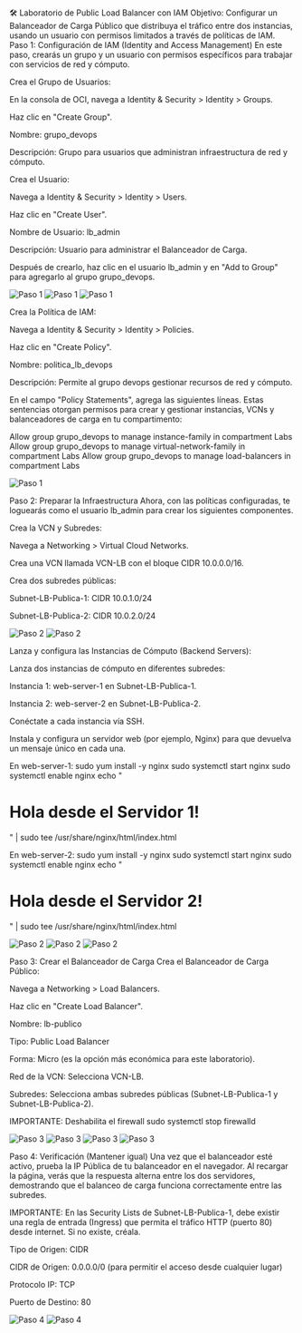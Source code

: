 🛠️ Laboratorio de Public Load Balancer con IAM
Objetivo: Configurar un Balanceador de Carga Público que distribuya el tráfico entre dos instancias, usando un usuario con permisos limitados a través de políticas de IAM.
Paso 1: Configuración de IAM (Identity and Access Management)
En este paso, crearás un grupo y un usuario con permisos específicos para trabajar con servicios de red y cómputo.

Crea el Grupo de Usuarios:

En la consola de OCI, navega a Identity & Security > Identity > Groups.

Haz clic en "Create Group".

Nombre: grupo_devops

Descripción: Grupo para usuarios que administran infraestructura de red y cómputo.

Crea el Usuario:

Navega a Identity & Security > Identity > Users.

Haz clic en "Create User".

Nombre de Usuario: lb_admin

Descripción: Usuario para administrar el Balanceador de Carga.

Después de crearlo, haz clic en el usuario lb_admin y en "Add to Group" para agregarlo al grupo grupo_devops.

   ![Paso 1](../screenshots/Public-Load-Balancer/01-Public-Load-Balancer.png)
   ![Paso 1](../screenshots/Public-Load-Balancer/01B-Public-Load-Balancer.png)
   ![Paso 1](../screenshots/Public-Load-Balancer/01C-Public-Load-Balancer.png)

Crea la Política de IAM:

Navega a Identity & Security > Identity > Policies.

Haz clic en "Create Policy".

Nombre: politica_lb_devops

Descripción: Permite al grupo devops gestionar recursos de red y cómputo.

En el campo "Policy Statements", agrega las siguientes líneas. Estas sentencias otorgan permisos para crear y gestionar instancias, VCNs y balanceadores de carga en tu compartimento:

Allow group grupo_devops to manage instance-family in compartment Labs
Allow group grupo_devops to manage virtual-network-family in compartment Labs
Allow group grupo_devops to manage load-balancers in compartment Labs  

   ![Paso 1](../screenshots/Public-Load-Balancer/01C-Public-Load-Balancer.png)
   
Paso 2: Preparar la Infraestructura
Ahora, con las políticas configuradas, te loguearás como el usuario lb_admin para crear los siguientes componentes.

Crea la VCN y Subredes:

Navega a Networking > Virtual Cloud Networks.

Crea una VCN llamada VCN-LB con el bloque CIDR 10.0.0.0/16.

Crea dos subredes públicas:

Subnet-LB-Publica-1: CIDR 10.0.1.0/24

Subnet-LB-Publica-2: CIDR 10.0.2.0/24   

   ![Paso 2](../screenshots/Public-Load-Balancer/02-Public-Load-Balancer.png)
   ![Paso 2](../screenshots/Public-Load-Balancer/02B-Public-Load-Balancer.png)

Lanza y configura las Instancias de Cómputo (Backend Servers):

Lanza dos instancias de cómputo en diferentes subredes:

Instancia 1: web-server-1 en Subnet-LB-Publica-1.

Instancia 2: web-server-2 en Subnet-LB-Publica-2.

Conéctate a cada instancia vía SSH.

Instala y configura un servidor web (por ejemplo, Nginx) para que devuelva un mensaje único en cada una.

En web-server-1:
sudo yum install -y nginx
sudo systemctl start nginx
sudo systemctl enable nginx
echo "<h1>Hola desde el Servidor 1\!</h1>" | sudo tee /usr/share/nginx/html/index.html

En web-server-2:
sudo yum install -y nginx
sudo systemctl start nginx
sudo systemctl enable nginx
echo "<h1>Hola desde el Servidor 2\!</h1>" | sudo tee /usr/share/nginx/html/index.html

   ![Paso 2](../screenshots/Public-Load-Balancer/02C-Public-Load-Balancer.png)
   ![Paso 2](../screenshots/Public-Load-Balancer/02D-Public-Load-Balancer.png)
   ![Paso 2](../screenshots/Public-Load-Balancer/02E-Public-Load-Balancer.png)
   
Paso 3: Crear el Balanceador de Carga
Crea el Balanceador de Carga Público:

Navega a Networking > Load Balancers.

Haz clic en "Create Load Balancer".

Nombre: lb-publico

Tipo: Public Load Balancer

Forma: Micro (es la opción más económica para este laboratorio).

Red de la VCN: Selecciona VCN-LB.

Subredes: Selecciona ambas subredes públicas (Subnet-LB-Publica-1 y Subnet-LB-Publica-2).   

IMPORTANTE: Deshabilita el firewall 
sudo systemctl stop firewalld

   ![Paso 3](../screenshots/Public-Load-Balancer/03-Public-Load-Balancer.png)
   ![Paso 3](../screenshots/Public-Load-Balancer/03B-Public-Load-Balancer.png)
   ![Paso 3](../screenshots/Public-Load-Balancer/03C-Public-Load-Balancer.png)
   ![Paso 3](../screenshots/Public-Load-Balancer/03D-Public-Load-Balancer.png)   

Paso 4: Verificación (Mantener igual)
Una vez que el balanceador esté activo, prueba la IP Pública de tu balanceador en el navegador. Al recargar la página, verás que la respuesta alterna entre los dos servidores, demostrando que el balanceo de carga funciona correctamente entre las subredes.

IMPORTANTE:
En las Security Lists de Subnet-LB-Publica-1, debe existir una regla de entrada (Ingress) que permita el tráfico HTTP (puerto 80) desde internet. Si no existe, créala.

Tipo de Origen: CIDR

CIDR de Origen: 0.0.0.0/0 (para permitir el acceso desde cualquier lugar)

Protocolo IP: TCP

Puerto de Destino: 80

   ![Paso 4](../screenshots/Public-Load-Balancer/04-Public-Load-Balancer.png)
   ![Paso 4](../screenshots/Public-Load-Balancer/04B-Public-Load-Balancer.png)

